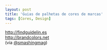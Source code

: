 ```yaml
---
layout: post
title: 'Guias de palhetas de cores de marcas'
tags: [Cores, Design]
---
```


<http://findguidelin.es><br>
<http://brandcolors.net><br>
(via [@smashingmag](https://twitter.com/smashingmag/status/489395341746139136))
